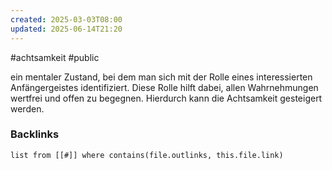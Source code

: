 ```yaml
---
created: 2025-03-03T08:00
updated: 2025-06-14T21:20
---
```

#achtsamkeit #public

ein mentaler Zustand, bei dem man sich mit der Rolle eines interessierten Anfängergeistes identifiziert. Diese Rolle hilft dabei, allen Wahrnehmungen wertfrei und offen zu begegnen. Hierdurch kann die Achtsamkeit gesteigert werden. 

### Backlinks
```dataview 
list from [[#]] where contains(file.outlinks, this.file.link)
```

